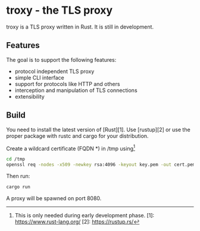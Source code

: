 # troxy - the TLS proxy
troxy is a TLS proxy written in Rust.
It is still in development.

## Features

The goal is to support the following 
features:

  * protocol independent TLS proxy
  * simple CLI interface
  * support for protocols like HTTP and others
  * interception and manipulation of TLS connections
  * extensibility

## Build

You need to install the latest version of [Rust][1].
Use [rustup][2] or use the proper package with rustc and cargo
for your distribution.

Create a wildcard certificate (FQDN *) in /tmp using[^1]

```bash
cd /tmp
openssl req -nodes -x509 -newkey rsa:4096 -keyout key.pem -out cert.pem -days 365
```

Then run:

```bash
cargo run
```

A proxy will be spawned on port 8080.

[^1]: This is only needed during early development phase.
[1]: https://www.rust-lang.org/
[2]: https://rustup.rs/
